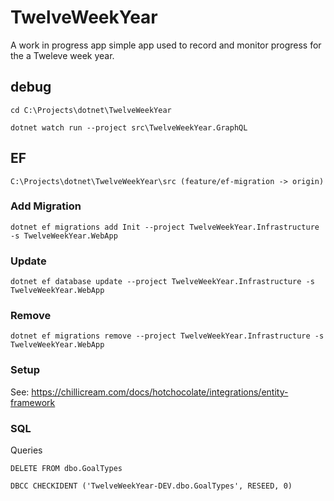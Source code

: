 # TwelveWeekYear

A work in progress app simple app used to record and monitor progress for the a Tweleve week year.

## debug
`cd C:\Projects\dotnet\TwelveWeekYear`

`dotnet watch run --project src\TwelveWeekYear.GraphQL`

## EF
`C:\Projects\dotnet\TwelveWeekYear\src (feature/ef-migration -> origin)`

### Add Migration
`dotnet ef migrations add Init --project TwelveWeekYear.Infrastructure -s TwelveWeekYear.WebApp`

### Update
`dotnet ef database update --project TwelveWeekYear.Infrastructure -s TwelveWeekYear.WebApp`

### Remove
`dotnet ef migrations remove --project TwelveWeekYear.Infrastructure -s TwelveWeekYear.WebApp`

### Setup
See: https://chillicream.com/docs/hotchocolate/integrations/entity-framework

### SQL
Queries

`DELETE FROM dbo.GoalTypes`

`DBCC CHECKIDENT ('TwelveWeekYear-DEV.dbo.GoalTypes', RESEED, 0)`
